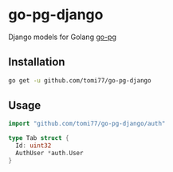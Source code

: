 # go-pg-django

Django models for Golang [go-pg](https://github.com/go-pg/pg)

## Installation

~~~sh
go get -u github.com/tomi77/go-pg-django
~~~

## Usage

~~~go
import "github.com/tomi77/go-pg-django/auth"

type Tab struct {
  Id: uint32
  AuthUser *auth.User
}
~~~
